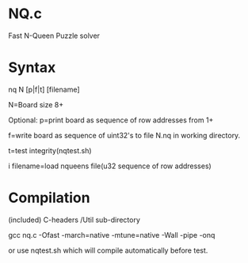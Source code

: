 # NQ.c

Fast N-Queen Puzzle solver

# Syntax

nq N [p|f|t] [filename]

N=Board size 8+

Optional:
p=print board as sequence of row addresses from 1+

f=write board as sequence of uint32's to file N.nq
in working directory.

t=test integrity(nqtest.sh)

i filename=load nqueens file(u32 sequence of row addresses)

# Compilation

(included) C-headers /Util sub-directory

gcc nq.c -Ofast -march=native -mtune=native -Wall -pipe -onq

or use nqtest.sh which will compile automatically before test.
